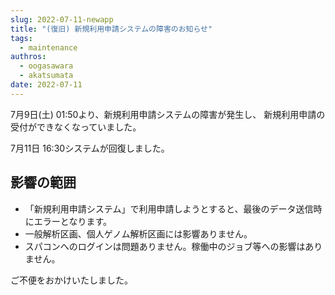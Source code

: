 ```yaml
---
slug: 2022-07-11-newapp
title: "(復旧) 新規利用申請システムの障害のお知らせ"
tags:
  - maintenance
authros:
  - oogasawara
  - akatsumata
date: 2022-07-11
---
```


7月9日(土) 01:50より、新規利用申請システムの障害が発生し、
新規利用申請の受付ができなくなっていました。

7月11日 16:30システムが回復しました。

## 影響の範囲
- 「新規利用申請システム」で利用申請しようとすると、最後のデータ送信時にエラーとなります。
- 一般解析区画、個人ゲノム解析区画には影響ありません。
- スパコンへのログインは問題ありません。稼働中のジョブ等への影響はありません。

ご不便をおかけいたしました。
